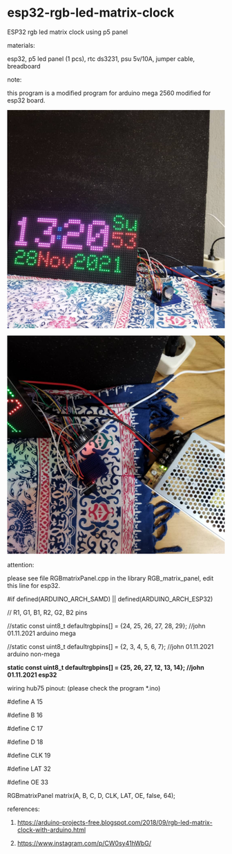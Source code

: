 # esp32-rgb-led-matrix-clock
ESP32 rgb led matrix clock using p5 panel

materials:

esp32, p5 led panel (1 pcs), rtc ds3231, psu 5v/10A, jumper cable, breadboard

note: 

this program is a modified program for arduino mega 2560 modified for esp32 board.

![alt text](https://github.com/jenizar/esp32-rgb-led-matrix-clock/blob/main/screenshot/ss1.jpg)

![alt text](https://github.com/jenizar/esp32-rgb-led-matrix-clock/blob/main/screenshot/ss2.jpg)

attention:

please see file RGBmatrixPanel.cpp in the library RGB_matrix_panel, edit this line for esp32.

#if defined(ARDUINO_ARCH_SAMD) || defined(ARDUINO_ARCH_ESP32)

  // R1, G1, B1, R2, G2, B2 pins

//static const uint8_t defaultrgbpins[] = {24, 25, 26, 27, 28, 29};  //john 01.11.2021 arduino mega

//static const uint8_t defaultrgbpins[] = {2, 3, 4, 5, 6, 7};  //john 01.11.2021 arduino non-mega

<b>static const uint8_t defaultrgbpins[] = {25, 26, 27, 12, 13, 14};  //john 01.11.2021 esp32</b>

wiring hub75 pinout: (please check the program *.ino)

#define A    15

#define B    16

#define C    17

#define D    18

#define CLK  19 

#define LAT  32 

#define OE   33

RGBmatrixPanel matrix(A, B, C, D, CLK, LAT, OE, false, 64);


references:

1. https://arduino-projects-free.blogspot.com/2018/09/rgb-led-matrix-clock-with-arduino.html

2. https://www.instagram.com/p/CW0sy41hWbG/


